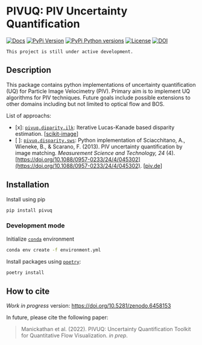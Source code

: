 # PIVUQ: PIV Uncertainty Quantification

[![Docs](https://img.shields.io/readthedocs/pivuq?style=flat-square&labelColor=000000)](https://pivuq.readthedocs.io/)
[![PyPi Version](https://img.shields.io/pypi/v/pivuq.svg?style=flat-square&labelColor=000000)](https://pypi.org/project/pivuq/)
[![PyPi Python versions](https://img.shields.io/pypi/pyversions/pivuq.svg?style=flat-square&labelColor=000000)](https://pypi.org/project/pivuq/)
[![License](https://img.shields.io/badge/license-MIT-blue?style=flat-square&labelColor=000000)](#license)
[![DOI](https://zenodo.org/badge/DOI/10.5281/zenodo.6458153.svg)](https://doi.org/10.5281/zenodo.6458153)

`This project is still under active development.`

## Description

This package contains python implementations of uncertainty quantification (UQ) for Particle Image Velocimetry (PIV). Primary aim is to implement UQ algorithms for PIV techniques. Future goals include possible extensions to other domains including but not limited to optical flow and BOS.

List of approachs:

- [x]: [`pivuq.diparity.ilk`](https://pivuq.readthedocs.io/en/latest/api/disparity.html#pivuq.disparity.ilk): Iterative Lucas-Kanade based disparity estimation. [[scikit-image](https://scikit-image.org/docs/dev/api/skimage.registration.html#skimage.registration.optical_flow_ilk)]
- [ ]: [`pivuq.disparity.sws`](https://pivuq.readthedocs.io/en/latest/api/disparity.html#pivuq.disparity.ilk): Python implementation of Sciacchitano, A., Wieneke, B., & Scarano, F. (2013). PIV uncertainty quantification by image matching. *Measurement Science and Technology, 24* (4). [https://doi.org/10.1088/0957-0233/24/4/045302](https://doi.org/10.1088/0957-0233/24/4/045302). [[piv.de](http://piv.de/uncertainty/)]


## Installation

Install using pip

```bash
pip install pivuq
```

### Development mode

Initialize [`conda`](https://docs.conda.io/projects/conda/en/latest/user-guide/index.html) environment

```bash
conda env create -f environment.yml
```

Install packages using [`poetry`](https://python-poetry.org/docs/):

```bash
poetry install
```

## How to cite

*Work in progress* version: https://doi.org/10.5281/zenodo.6458153

In future, please cite the following paper:

> Manickathan et al. (2022). PIVUQ: Uncertainty Quantification Toolkit for Quantitative Flow Visualization. *in prep*.
